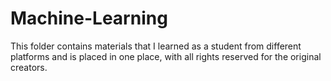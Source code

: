 # Machine-Learning

This folder contains materials that I learned as a student from different platforms and is placed in one place, with all rights reserved for the original creators.

